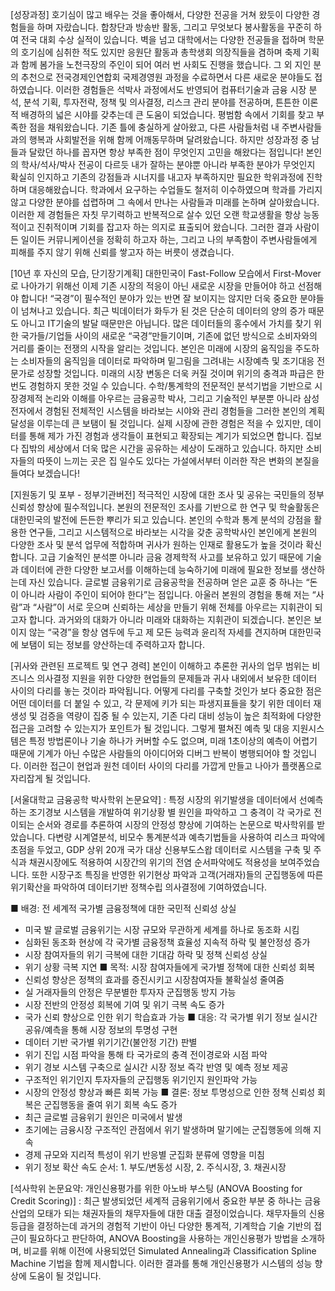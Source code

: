 [성장과정]
호기심이 많고 배우는 것을 좋아해서, 다양한 전공을 거쳐 왔듯이 다양한 경험들을 하며 자랐습니다. 합창단과 방송반 활동, 그리고 무엇보다 봉사활동을 꾸준히 하여 전국 대회 수상 실적이 있습니다. 벽을 넘고 대학에서는 다양한 전공들을 접하며 학문의 호기심에 심취한 적도 있지만 응원단 활동과 총학생회 의장직들을 겸하며 축제 기획과 함께 봄가을 노천극장의 주인이 되어 여러 번 사회도 진행을 했습니다. 그 외 지인 분의 추천으로 전국경제인연합회 국제경영원 과정을 수료하면서 다른 새로운 분야들도 접하였습니다. 이러한 경험들은 석박사 과정에서도 반영되어 컴퓨터기술과 금융 시장 분석, 분석 기획, 투자전략, 정책 및 의사결정, 리스크 관리 분야를 전공하며, 튼튼한 이론적 배경하의 넓은 시야를 갖추는데 큰 도움이 되었습니다.
평범함 속에서 기회를 찾고 부족한 점을 채워왔습니다. 기존 틀에 충실하게 살아왔고, 다른 사람들처럼 내 주변사람들과의 행복과 사회발전을 위해 함께 어깨동무하며 달려왔습니다. 하지만 성장과정 중 남들과 달랐던 하나를 꼽자면 항상 부족한 점이 무엇인지 고민을 해왔다는 점입니다! 본인의 학사/석사/박사 전공이 다르듯 내가 잘하는 분야뿐 아니라 부족한 분야가 무엇인지 확실히 인지하고 기존의 강점들과 시너지를 내고자 부족하지만 필요한 학위과정에 진학하며 대응해왔습니다. 학과에서 요구하는 수업들도 철저히 이수하였으며 학과를 가리지 않고 다양한 분야를 섭렵하며 그 속에서 만나는 사람들과 미래를 논하며 살아왔습니다. 이러한 제 경험들은 자칫 무기력하고 반복적으로 살수 있던 오랜 학교생활을 항상 능동적이고 진취적이며 기회를 잡고자 하는 의지로 표출되어 왔습니다. 그러한 결과 사람이든 일이든 커뮤니케이션을 정확히 하고자 하는, 그리고 나의 부족함이 주변사람들에게 피해를 주지 않기 위해 신뢰를 쌓고자 하는 버릇이 생겼습니다.

[10년 후 자신의 모습, 단기장기계획]
대한민국이 Fast-Follow 모습에서 First-Mover로 나아가기 위해선 이제 기존 시장의 적응이 아닌 새로운 시장을 만들어야 하고 선점해야 합니다! “국경”이 필수적인 분야가 있는 반면 잘 보이지는 않지만 더욱 중요한 분야들이 넘쳐나고 있습니다. 최근 빅데이터가 화두가 된 것은 단순히 데이터의 양의 증가 때문도 아니고 IT기술의 발달 때문만은 아닙니다. 많은 데이터들의 홍수에서 가치를 찾기 위한 국가들/기업들 사이의 새로운 “국경”만들기이며, 기존에 없던 방식으로 소비자와의 거리를 줄이는 전쟁의 시작을 알리는 것입니다. 본인은 미래에 시장의 움직임을 주도하는 소비자들의 움직임을 데이터로 파악하며 밑그림을 그려내는 시장예측 및 조기대응 전문가로 성장할 것입니다.
미래의 시장 변동은 더욱 커질 것이며 위기의 충격과 파급은 한번도 경험하지 못한 것일 수 있습니다. 수학/통계학의 전문적인 분석기법을 기반으로 시장경제적 논리와 이해를 아우르는 금융공학 박사, 그리고 기술적인 부분뿐 아니라 삼성전자에서 경험된 전체적인 시스템을 바라보는 시야와 관리 경험들을 그러한 본인의 계획 달성을 이루는데 큰 보탬이 될 것입니다. 실제 시장에 관한 경험은 적을 수 있지만, 데이터를 통해 제가 가진 경험과 생각들이 표현되고 확장되는 계기가 되었으면 합니다. 집보다 집밖의 세상에서 더욱 많은 시간을 공유하는 세상이 도래하고 있습니다. 하지만 소비자들의 따뜻이 느끼는 곳은 집 일수도 있다는 가설에서부터 이러한 작은 변화의 본질을 들여다 보겠습니다! 

[지원동기 및 포부 - 정부기관버전]
 적극적인 시장에 대한 조사 및 공유는 국민들의 정부 신뢰성 향상에 필수적입니다. 본원의 전문적인 조사를 기반으로 한 연구 및 학술활동은 대한민국의 발전에 든든한 뿌리가 되고 있습니다. 본인의 수학과 통계 분석의 강점을 활용한 연구들, 그리고 시스템적으로 바라보는 시각을 갖춘 공학박사인 본인에게 본원의 다양한 조사 및 분석 업무에 적합하며 귀사가 원하는 인재로 활용도가 높을 것이라 확신합니다. 고급 기술적인 분석뿐 아니라 금융 경제학적 사고를 보유하고 있기 때문에 기술과 데이터에 관한 다양한 보고서를 이해하는데 능숙하기에 미래에 필요한 정보를 생산하는데 자신 있습니다.
 글로벌 금융위기로 금융공학을 전공하며 얻은 교훈 중 하나는 “돈이 아니라 사람이 주인이 되어야 한다”는 점입니다. 아울러 본원의 경험을 통해 저는 “사람”과 “사람”이 서로 웃으며 신뢰하는 세상을 만들기 위해 전체를 아우르는 지휘관이 되고자 합니다. 과거와의 대화가 아니라 미래와 대화하는 지휘관이 되겠습니다. 본인은 보이지 않는 “국경”을 항상 염두에 두고 제 모든 능력과 윤리적 자세를 견지하며 대한민국에 보탬이 되는 정보를 양산하는데 주력하고자 합니다.

[귀사와 관련된 프로젝트 및 연구 경력]
본인이 이해하고 추론한 귀사의 업무 범위는 비즈니스 의사결정 지원을 위한 다양한 현업들의 문제들과 귀사 내외에서 보유한 데이터 사이의 다리를 놓는 것이라 파악됩니다. 어떻게 다리를 구축할 것인가 보다 중요한 점은 어떤 데이터를 더 붙일 수 있고, 각 문제에 키가 되는 파생지표들을 찾기 위한 데이터 재생성 및 검증을 역량이 집중 될 수 있는지, 기존 다리 대비 성능이 높은 최적화에 다양한 접근을 고려할 수 있는지가 포인트가 될 것입니다. 그렇게 펼쳐진 예측 및 대응 지원시스템은 특정 방법론이나 기술 하나가 커버할 수도 없으며, 미래 1초이상의 예측이 어렵기 때문에 기계가 아닌 수많은 사람들의 아이디어와 디버그 반복이 병행되어야 할 것입니다. 이러한 접근이 현업과 원천 데이터 사이의 다리를 가깝게 만들고 나아가 플랫폼으로 자리잡게 될 것입니다. 

[서울대학교 금융공학 박사학위 논문요약]
: 특정 시장의 위기발생을 데이터에서 선예측하는 조기경보 시스템을 개발하여 위기상황 별 원인을 파악하고 그 충격이 각 국가로 전이되는 순서와 경로를 추론하여 시장의 안정성 향상에 기여하는 논문으로 박사학위를 받았습니다. 다변량 시계열분석, 비모수 통계분석과 예측기법들을 사용하여 리스크 파악에 초점을 두었고, GDP 상위 20개 국가 대상 신용부도스왑 데이터로 시스템을 구축 및 주식과 채권시장에도 적용하여 시장간의 위기의 전염 순서파악에도 적용성을 보여주었습니다. 또한 시장구조 특징을 반영한 위기현상 파악과 고객(거래자)들의 군집행동에 따른 위기확산을 파악하여 데이터기반 정책수립 의사결정에 기여하였습니다.

■ 배경: 전 세계적 국가별 금융정책에 대한 국민적 신뢰성 상실
- 미국 발 글로벌 금융위기는 시장 규모와 무관하게 세계를 하나로 동조화 시킴
- 심화된 동조화 현상에 각 국가별 금융정책 효율성 지속적 하락 및 불안정성 증가
- 시장 참여자들의 위기 극복에 대한 기대감 하락 및 정책 신뢰성 상실
- 위기 상황 극복 지연
■ 목적: 시장 참여자들에게 국가별 정책에 대한 신뢰성 회복
- 신뢰성 향상은 정책의 효과를 증진시키고 시장참여자들 불확실성 줄여줌
- 실 거래자들의 안정은 무분별한 투자자 군집행동 방지 가능
- 시장 전반의 안정성 회복에 기여 및 위기 극복 속도 증가
- 국가 신뢰 향상으로 인한 위기 학습효과 가능
■ 대응: 각 국가별 위기 정보 실시간 공유/예측을 통해 시장 정보의 투명성 구현
- 데이터 기반 국가별 위기기간(불안정 기간) 판별
- 위기 진입 시점 파악을 통해 타 국가로의 충격 전이경로와 시점 파악
- 위기 경보 시스템 구축으로 실시간 시장 정보 즉각 반영 및 예측 정보 제공
- 구조적인 위기인지 투자자들의 군집행동 위기인지 원인파악 가능
- 시장의 안정성 향상과 빠른 회복 가능
■ 결론: 정보 투명성으로 인한 정책 신뢰성 회복은 군집행동을 줄여 위기 회복 속도 증가
- 최근 글로벌 금융위기 원인은 미국에서 발생
- 초기에는 금융시장 구조적인 관점에서 위기 발생하며 말기에는 군집행동에 의해 지속
- 경제 규모와 지리적 특성이 위기 반응별 군집화 분류에 영향을 미침
- 위기 정보 확산 속도 순서: 1. 부도/변동성 시장, 2. 주식시장, 3. 채권시장

[석사학위 논문요약: 개인신용평가를 위한 아노바 부스팅 (ANOVA Boosting for Credit Scoring)]
: 최근 발생되었던 세계적 금융위기에서 중요한 부분 중 하나는 금융산업의 모태가 되는 채권자들의 채무자들에 대한 대출 결정이었습니다. 채무자들의 신용등급을 결정하는데 과거의 경험적 기반이 아닌 다양한 통계적, 기계학습 기술 기반의 접근이 필요하다고 판단하여, ANOVA Boosting을 사용하는 개인신용평가 방법을 소개하며, 비교를 위해 이전에 사용되었던 Simulated Annealing과 Classification Spline Machine 기법을 함께 제시합니다. 이러한 결과를 통해 개인신용평가 시스템의 성능 향상에 도움이 될 것입니다.
